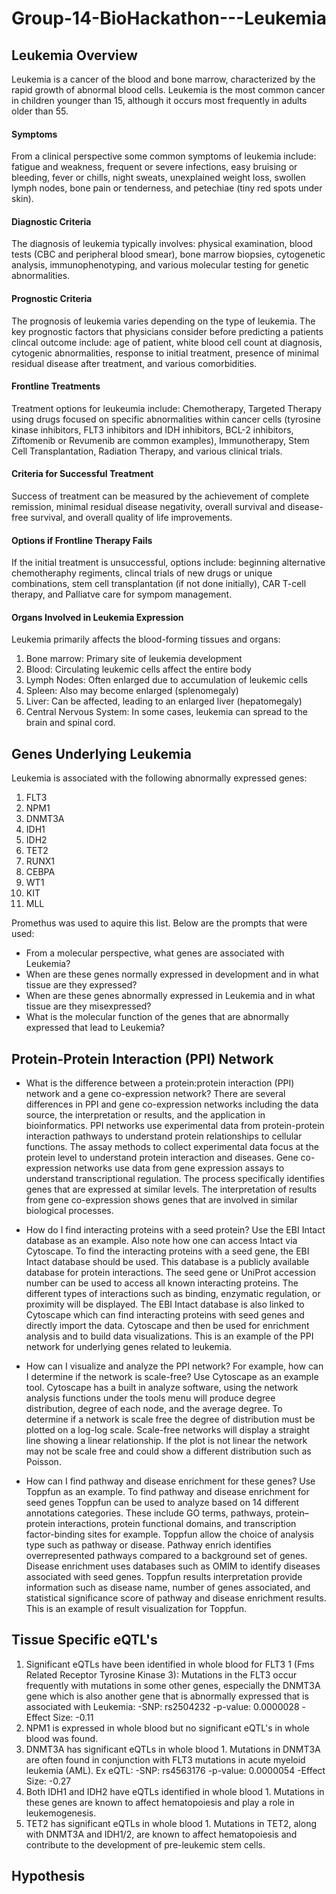 # Group-14-BioHackathon---Leukemia

## Leukemia Overview
Leukemia is a cancer of the blood and bone marrow, characterized by the rapid growth of abnormal blood cells. Leukemia is the most common cancer in children younger than 15, although it occurs most frequently in adults older than 55. 

#### Symptoms
From a clinical perspective some common symptoms of leukemia include: fatigue and weakness, frequent or severe infections, easy bruising or bleeding, fever or chills, night sweats, unexplained weight loss, swollen lymph nodes, bone pain or tenderness, and petechiae (tiny red spots under skin).

#### Diagnostic Criteria
The diagnosis of leukemia typically involves: physical examination, blood tests (CBC and peripheral blood smear), bone marrow biopsies, cytogenetic analysis, immunophenotyping, and various molecular testing for genetic abnormalities. 

#### Prognostic Criteria
The prognosis of leukemia varies depending on the type of leukemia. The key prognostic factors that physicians consider before predicting a patients clincal outcome include: age of patient, white blood cell count at diagnosis, cytogenic abnormalities, response to initial treatment, presence of minimal residual disease after treatment, and various comorbidities. 

#### Frontline Treatments
Treatment options for leukeumia include: Chemotherapy, Targeted Therapy using drugs focused on specific abnormalities within cancer cells (tyrosine kinase inhibitors, FLT3 inhibitors and IDH inhibitors, BCL-2 inhibitors, Ziftomenib or Revumenib are common examples), Immunotherapy, Stem Cell Transplantation, Radiation Therapy, and various clinical trials. 

#### Criteria for Successful Treatment
Success of treatment can be measured by the achievement of complete remission, minimal residual disease negativity, overall survival and disease-free survival, and overall quality of life improvements. 

#### Options if Frontline Therapy Fails
If the initial treatment is unsuccessful, options include: beginning alternative chemotheraphy regiments, clincal trials of new drugs or unique combinations, stem cell transplantation (if not done initially), CAR T-cell therapy, and Palliatve care for sympom management.

#### Organs Involved in Leukemia Expression
Leukemia primarily affects the blood-forming tissues and organs:
1. Bone marrow: Primary site of leukemia development
2. Blood: Circulating leukemic cells affect the entire body
3. Lymph Nodes: Often enlarged due to accumulation of leukemic cells
4. Spleen: Also may become enlarged (splenomegaly)
5. Liver: Can be affected, leading to an enlarged liver (hepatomegaly)
6. Central Nervous System: In some cases, leukemia can spread to the brain and spinal cord.

## Genes Underlying Leukemia
Leukemia is associated with the following abnormally expressed genes: 
1. FLT3
2. NPM1
3. DNMT3A
4. IDH1
5. IDH2
6. TET2
7. RUNX1
8. CEBPA
9. WT1
10. KIT
11. MLL

Promethus was used to aquire this list. Below are the prompts that were used:
* From a molecular perspective, what genes are associated with Leukemia?
* When are these genes normally expressed in development and in what tissue are they expressed?
* When are these genes abnormally expressed in Leukemia and in what tissue are they misexpressed?
* What is the molecular function of the genes that are abnormally expressed that lead to Leukemia?

## Protein-Protein Interaction (PPI) Network

* What is the difference between a protein:protein interaction (PPI) network and a gene co-expression network?
There are several differences in PPI and gene co-expression networks including the data source, the interpretation or results, and the application in bioinformatics. PPI networks use experimental data from protein-protein interaction pathways to understand protein relationships to cellular functions. The assay methods to collect experimental data focus at the protein level to understand protein interaction and diseases. Gene co-expression networks use data from gene expression assays to understand transcriptional regulation. The process specifically identifies genes that are expressed at similar levels. The interpretation of results from gene co-expression shows genes that are involved in similar biological processes. 

* How do I find interacting proteins with a seed protein?  Use the EBI Intact database as an example.  Also note how one can access Intact via Cytoscape.
To find the interacting proteins with a seed gene, the EBI Intact database should be used. This database is a publicly available database for protein interactions. The seed gene or UniProt accession number can be used to access all known interacting proteins. The different types of interactions such as binding, enzymatic regulation, or proximity will be displayed. The EBI Intact database is also linked to Cytoscape which can find interacting proteins with seed genes and directly import the data. Cytoscape and then be used for enrichment analysis and to build data visualizations. 
This is an example of the PPI network for underlying genes related to leukemia. 
 
* How can I visualize and analyze the PPI network?  For example, how can I determine if the network is scale-free? Use Cytoscape as an example tool. 
Cytoscape has a built in analyze software, using the network analysis functions under the tools menu will produce degree distribution, degree of each node, and the average degree. To determine if a network is scale free the degree of distribution must be plotted on a log-log scale. Scale-free networks will display a straight line showing a linear relationship. If the plot is not linear the network may not be scale free and could show a different distribution such as Poisson. 

* How can I find pathway and disease enrichment for these genes?  Use Toppfun as an example.
To find pathway and disease enrichment for seed genes Toppfun can be used to analyze based on 14 different annotations categories. These include GO terms, pathways, protein–protein interactions, protein functional domains, and transcription factor-binding sites for example. Toppfun allow the choice of analysis type such as pathway or disease. Pathway enrich identifies overrepresented pathways compared to a background set of genes. Disease enrichment uses databases such as OMIM to identify diseases associated with seed genes. Toppfun results interpretation provide information such as disease name, number of genes associated, and statistical significance score of pathway and disease enrichment results. This is an example of result visualization for Toppfun. 

## Tissue Specific eQTL's
1. Significant eQTLs have been identified in whole blood for FLT3 1 (Fms Related Receptor Tyrosine Kinase 3): Mutations in the FLT3 occur frequently with mutations in some other genes, especially the DNMT3A gene which is also another gene that is abnormally expressed that is associated with Leukemia:
      -SNP: rs2504232
      -p-value: 0.0000028
      -Effect Size: -0.11
2. NPM1 is expressed in whole blood but no significant eQTL's in whole blood was found.
3. DNMT3A has significant eQTLs in whole blood 1. Mutations in DNMT3A are often found in conjunction with FLT3 mutations in acute myeloid leukemia (AML). Ex eQTL:
      -SNP: rs4563176
      -p-value: 0.0000054
      -Effect Size: -0.27
4. Both IDH1 and IDH2 have eQTLs identified in whole blood 1. Mutations in these genes are known to affect hematopoiesis and play a role in leukemogenesis.
5. TET2 has significant eQTLs in whole blood 1. Mutations in TET2, along with DNMT3A and IDH1/2, are known to affect hematopoiesis and contribute to the development of pre-leukemic stem cells.

## Hypothesis
